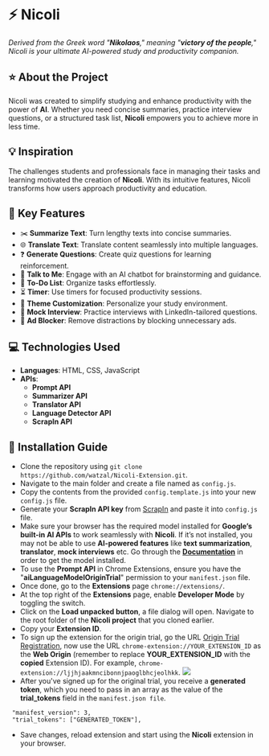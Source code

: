 # :zap: Nicoli
_Derived from the Greek word "**Nikolaos**," meaning "**victory of the people**," Nicoli is your ultimate AI-powered study and productivity companion._

## :star: About the Project
Nicoli was created to simplify studying and enhance productivity with the power of **AI**. Whether you need concise summaries, practice interview questions, or a structured task list, **Nicoli** empowers you to achieve more in less time.

## :bulb:  Inspiration
The challenges students and professionals face in managing their tasks and learning motivated the creation of **Nicoli**. With its intuitive features, Nicoli transforms how users approach productivity and education.

## :gem: Key Features
- ✂️ **Summarize Text**: Turn lengthy texts into concise summaries.
- 🌐 **Translate Text**: Translate content seamlessly into multiple languages.
- ❓ **Generate Questions**: Create quiz questions for learning reinforcement.
- 💬 **Talk to Me**: Engage with an AI chatbot for brainstorming and guidance.
- 📝 **To-Do List**: Organize tasks effortlessly.
- ⏳ **Timer**: Use timers for focused productivity sessions.
- 🎨 **Theme Customization**: Personalize your study environment.
- 🎤 **Mock Interview**: Practice interviews with LinkedIn-tailored questions.
- 🚫 **Ad Blocker**: Remove distractions by blocking unnecessary ads.

## 💻 Technologies Used
- **Languages**: HTML, CSS, JavaScript
- **APIs**:
  - **Prompt API**
  - **Summarizer API**
  - **Translator API**
  - **Language Detector API**
  - **ScrapIn API**

## 🚀 Installation Guide
- Clone the repository using `git clone https://github.com/watzal/Nicoli-Extension.git`.
- Navigate to the main folder and create a file named as `config.js`.
- Copy the contents from the provided `config.template.js` into your new `config.js` file.
- Generate your **ScrapIn API key** from [ScrapIn](https://www.scrapin.io/) and paste it into `config.js` file.
- Make sure your browser has the required model installed for **Google’s built-in AI APIs** to work seamlessly with **Nicoli**. If it’s not installed, you may not be able to use **AI-powered features** like **text summarization**, **translator**, **mock interviews** etc. Go through the [**Documentation**](https://developer.chrome.com/docs/ai/built-in-apis) in order to get the model installed.
- To use the **Prompt API** in Chrome Extensions, ensure you have the "**aiLanguageModelOriginTrial**" permission to your `manifest.json` file.
- Once done, go to the **Extensions** page `chrome://extensions/`.
- At the top right of the **Extensions** page, enable **Developer Mode** by toggling the switch.
- Click on the **Load unpacked button**, a file dialog will open. Navigate to the root folder of the **Nicoli project** that you cloned earlier.
- Copy your **Extension ID**.
- To sign up the extension for the origin trial, go the URL [Origin Trial Registration](https://developer.chrome.com/origintrials/#/view_trial/320318523496726529), now use the URL `chrome-extension://YOUR_EXTENSION_ID` as the **Web Origin** (remember to replace **YOUR_EXTENSION_ID** with the **copied** Extension ID). For example, `chrome-extension://ljjhjaakmncibonnjpaoglbhcjeolhkk`.
![](https://developer.chrome.com/static/docs/extensions/ai/prompt-api/images/ot-web-origin.jpg)
- After you've signed up for the original trial, you receive a **generated token**, which you need to pass in an array as the value of the **trial_tokens** field in the `manifest.json file`.
 ```
  "manifest_version": 3,
  "trial_tokens": ["GENERATED_TOKEN"],
  ```
- Save changes, reload extension and start using the **Nicoli** extension in your browser.
